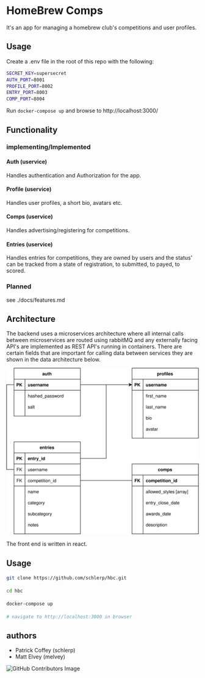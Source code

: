 # HomeBrew Comps

It's an app for managing a homebrew club's competitions and user profiles.

## Usage

Create a .env file in the root of this repo with the following:

```sh
SECRET_KEY=supersecret
AUTH_PORT=8001
PROFILE_PORT=8002
ENTRY_PORT=8003
COMP_PORT=8004
```

Run `docker-compose up` and browse to http://localhost:3000/

## Functionality

### implementing/Implemented

#### Auth (uservice)

Handles authentication and Authorization for the app.

#### Profile (uservice)

Handles user profiles, a short bio, avatars etc.

#### Comps (uservice)

Handles advertising/registering for competitions.

#### Entries (uservice)

Handles entries for competitions, they are owned by users and the status' can be tracked from a state of registration, to submitted, to payed, to scored.

### Planned

see ./docs/features.md

## Architecture

The backend uses a microservices architecture where all internal calls between microservices are routed using rabbitMQ and any externally facing API's are implemented as REST API's running in containers. There are certain fields that are important for calling data between services they are shown in the data architecture below.

![HBC ERD](.assets/hbc_erd.svg)

The front end is written in react.

## Usage

```bash
git clone https://github.com/schlerp/hbc.git

cd hbc

docker-compose up

# navigate to http://localhost:3000 in browser
```

## authors

- Patrick Coffey (schlerp)
- Matt Elvey (melvey)

![GitHub Contributors Image](https://contrib.rocks/image?repo=schlerp/hbc)
